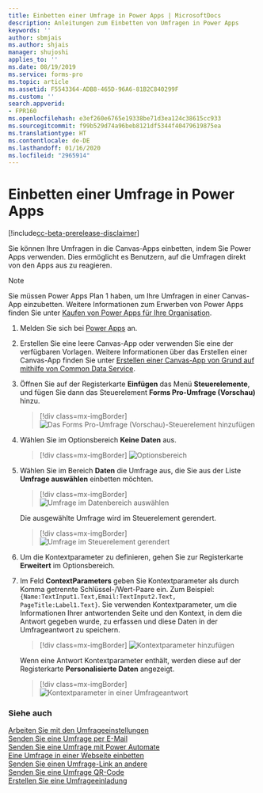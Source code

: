 ```yaml
---
title: Einbetten einer Umfrage in Power Apps | MicrosoftDocs
description: Anleitungen zum Einbetten von Umfragen in Power Apps
keywords: ''
author: sbmjais
ms.author: shjais
manager: shujoshi
applies_to: ''
ms.date: 08/19/2019
ms.service: forms-pro
ms.topic: article
ms.assetid: F5543364-ADB8-465D-96A6-81B2C840299F
ms.custom: ''
search.appverid:
- FPR160
ms.openlocfilehash: e3ef260e6765e19338be71d3ea124c38615cc933
ms.sourcegitcommit: f99b529d74a96beb8121df5344f40479619875ea
ms.translationtype: HT
ms.contentlocale: de-DE
ms.lasthandoff: 01/16/2020
ms.locfileid: "2965914"
---
```

# <a name="embed-a-survey-in-power-apps"></a>Einbetten einer Umfrage in Power Apps

[!include[cc-beta-prerelease-disclaimer](includes/cc-beta-prerelease-disclaimer.md)]

Sie können Ihre Umfragen in die Canvas-Apps einbetten, indem Sie Power Apps verwenden. Dies ermöglicht es Benutzern, auf die Umfragen direkt von den Apps aus zu reagieren.

> [!NOTE]
> Sie müssen Power Apps Plan 1 haben, um Ihre Umfragen in einer Canvas-App einzubetten. Weitere Informationen zum Erwerben von Power Apps finden Sie unter [Kaufen von Power Apps für Ihre Organisation](https://docs.microsoft.com/power-platform/admin/signup-for-powerapps-admin).

1.  Melden Sie sich bei [Power Apps](https://web.powerapps.com/) an.

2.  Erstellen Sie eine leere Canvas-App oder verwenden Sie eine der verfügbaren Vorlagen. Weitere Informationen über das Erstellen einer Canvas-App finden Sie unter [Erstellen einer Canvas-App von Grund auf mithilfe von Common Data Service](https://docs.microsoft.com/powerapps/maker/canvas-apps/data-platform-create-app-scratch).

3.  Öffnen Sie auf der Registerkarte **Einfügen** das Menü **Steuerelemente**, und fügen Sie dann das Steuerelement **Forms Pro-Umfrage (Vorschau)** hinzu.

    > [!div class=mx-imgBorder]
    > ![Das Forms Pro-Umfrage (Vorschau)-Steuerelement hinzufügen](media/insert-control.png "Das Forms Pro-Umfrage (Vorschau)-Steuerelement hinzufügen")  

4.  Wählen Sie im Optionsbereich **Keine Daten** aus.

    > [!div class=mx-imgBorder]
    > ![Optionsbereich](media/options-pane.png "Optionsbereich")  

5.  Wählen Sie im Bereich **Daten** die Umfrage aus, die Sie aus der Liste **Umfrage auswählen** einbetten möchten.

    > [!div class=mx-imgBorder]
    > ![Umfrage im Datenbereich auswählen](media/data-pane.png "Eine Umfrage im Bereich „Daten“ auswählen")

    Die ausgewählte Umfrage wird im Steuerelement gerendert.

    > [!div class=mx-imgBorder]
    > ![Umfrage im Steuerelement gerendert](media/survey-render.png "Umfrage im Steuerelement gerendert")

6.  Um die Kontextparameter zu definieren, gehen Sie zur Registerkarte **Erweitert** im Optionsbereich.

7.  Im Feld **ContextParameters** geben Sie Kontextparameter als durch Komma getrennte Schlüssel-/Wert-Paare ein. Zum Beispiel: `{Name:TextInput1.Text,Email:TextInput2.Text, PageTitle:Label1.Text}`.
    Sie verwenden Kontextparameter, um die Informationen Ihrer antwortenden Seite und den Kontext, in dem die Antwort gegeben wurde, zu erfassen und diese Daten in der Umfrageantwort zu speichern.

    > [!div class=mx-imgBorder]
    > ![Kontextparameter hinzufügen](media/context-param.png "Kontextparameter hinzufügen")

    Wenn eine Antwort Kontextparameter enthält, werden diese auf der Registerkarte **Personalisierte Daten** angezeigt.

    > [!div class=mx-imgBorder]
    > ![Kontextparameter in einer Umfrageantwort](media/context-param-powerapps.png "Kontextparameter in einer Umfrageantwort")

### <a name="see-also"></a>Siehe auch

[Arbeiten Sie mit den Umfrageeinstellungen](invite-settings.md)<br>
[Senden Sie eine Umfrage per E-Mail](send-survey-email.md)<br>
[Senden Sie eine Umfrage mit Power Automate](send-survey-flow.md)<br>
[Eine Umfrage in einer Webseite einbetten](embed-web-page.md)<br>
[Senden Sie einen Umfrage-Link an andere](send-survey-link.md)<br>
[Senden Sie eine Umfrage QR-Code](send-survey-qrcode.md)<br>
[Erstellen Sie eine Umfrageeinladung](create-survey-invite.md)
